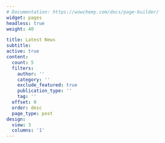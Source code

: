 ```yaml
---
# Documentation: https://wowchemy.com/docs/page-builder/
widget: pages
headless: true
weight: 40

title: Latest News
subtitle:
active: true
content:
  count: 5
  filters:
    author: ''
    category: ''
    exclude_featured: true
    publication_type: ''
    tag: ''
  offset: 0
  order: desc
  page_type: post
design:
  view: 3
  columns: '1'
---
```

